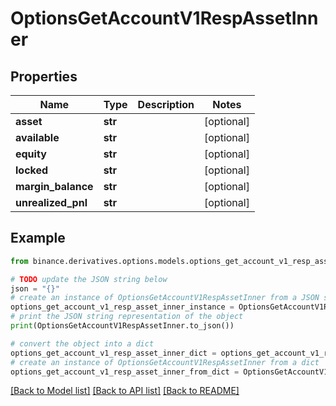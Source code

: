 # OptionsGetAccountV1RespAssetInner


## Properties

Name | Type | Description | Notes
------------ | ------------- | ------------- | -------------
**asset** | **str** |  | [optional] 
**available** | **str** |  | [optional] 
**equity** | **str** |  | [optional] 
**locked** | **str** |  | [optional] 
**margin_balance** | **str** |  | [optional] 
**unrealized_pnl** | **str** |  | [optional] 

## Example

```python
from binance.derivatives.options.models.options_get_account_v1_resp_asset_inner import OptionsGetAccountV1RespAssetInner

# TODO update the JSON string below
json = "{}"
# create an instance of OptionsGetAccountV1RespAssetInner from a JSON string
options_get_account_v1_resp_asset_inner_instance = OptionsGetAccountV1RespAssetInner.from_json(json)
# print the JSON string representation of the object
print(OptionsGetAccountV1RespAssetInner.to_json())

# convert the object into a dict
options_get_account_v1_resp_asset_inner_dict = options_get_account_v1_resp_asset_inner_instance.to_dict()
# create an instance of OptionsGetAccountV1RespAssetInner from a dict
options_get_account_v1_resp_asset_inner_from_dict = OptionsGetAccountV1RespAssetInner.from_dict(options_get_account_v1_resp_asset_inner_dict)
```
[[Back to Model list]](../README.md#documentation-for-models) [[Back to API list]](../README.md#documentation-for-api-endpoints) [[Back to README]](../README.md)


